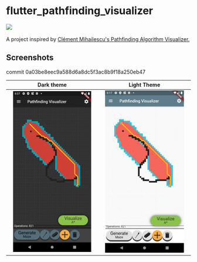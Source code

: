 # flutter_pathfinding_visualizer

![](https://github.com/egegungordu/flutter_pathfinding_visualizer/workflows/Test%20and%20Build%20apk/badge.svg)

A project inspired by [Clément Mihailescu's
Pathfinding Algorithm Visualizer.](https://github.com/clementmihailescu/Pathfinding-Visualizer)

## Screenshots

commit 0a03be8eec9a588d6a8dc5f3ac8b9f18a250eb47

Dark theme             |  Light Theme
:-------------------------:|:-------------------------:
<img src="screenshots/Screenshot_1579626471.png" width="90%">  |  <img src="screenshots/Screenshot_1579627077.png" width="90%">
